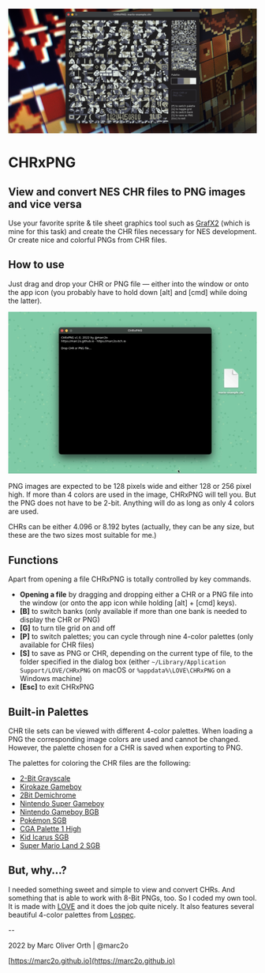 ![screenshot](CHRxPNG-screenshot.png)

# CHRxPNG

## View and convert NES CHR files to PNG images and vice versa

Use your favorite sprite & tile sheet graphics tool such as  [GrafX2](https://pulkomandy.tk/projects/GrafX2) (which is mine for this task) and create the CHR files necessary for NES development. Or create nice and colorful PNGs from CHR files.

## How to use

Just drag and drop your CHR or PNG file — either into the window or onto the app icon (you probably have to hold down [alt] and [cmd] while doing the latter).

![_Drag, drop and save._](CHRxPNG-how-to.gif)

PNG images are expected to be 128 pixels wide and either 128 or 256 pixel high. If more than 4 colors are used in the image, CHRxPNG will tell you. But the PNG does not have to be 2-bit. Anything will do as long as only 4 colors are used.

CHRs can be either 4.096 or 8.192 bytes (actually, they can be any size, but these are the two sizes most suitable for me.)

## Functions

Apart from opening a file CHRxPNG is totally controlled by key commands.

- **Opening a file** by dragging and dropping either a CHR or a PNG file into the window (or onto the app icon while holding [alt] + [cmd] keys).
- **[B]** to switch banks (only available if more than one bank is needed to display the CHR or PNG)
- **[G]** to turn tile grid on and off
- **[P]** to switch palettes; you can cycle through nine 4-color palettes (only available for CHR files)
- **[S]** to save as PNG or CHR, depending on the current type of file, to the folder specified in the dialog box (either `~/Library/Application Support/LOVE/CHRxPNG` on macOS or `%appdata%\LOVE\CHRxPNG` on a Windows machine)
- **[Esc]** to exit CHRxPNG

## Built-in Palettes

CHR tile sets can be viewed with different 4-color palettes. When loading a PNG the corresponding image colors are used and cannot be changed. However, the palette chosen for a CHR is saved when exporting to PNG.

The palettes for coloring the CHR files are the following:

- [2-Bit Grayscale](https://lospec.com/palette-list/2-bit-grayscale)
- [Kirokaze Gameboy](https://lospec.com/palette-list/kirokaze-gameboy)
- [2Bit Demichrome](https://lospec.com/palette-list/2bit-demichrome)
- [Nintendo Super Gameboy](https://lospec.com/palette-list/nintendo-super-gameboy)
- [Nintendo Gameboy BGB](https://lospec.com/palette-list/nintendo-gameboy-bgb)
- [Pokémon SGB](https://lospec.com/palette-list/pokemon-sgb)
- [CGA Palette 1 High](https://lospec.com/palette-list/cga-palette-1-high)
- [Kid Icarus SGB](https://lospec.com/palette-list/kid-icarus-sgb)
- [Super Mario Land 2 SGB](https://lospec.com/palette-list/super-mario-land-2-sgb)

## But, why…?

I needed something sweet and simple to view and convert CHRs. And something that is able to work with 8-Bit PNGs, too. So I coded my own tool. It is made with [LOVE](https://love2d.org) and it does the job quite nicely. It also features several beautiful 4-color palettes from [Lospec](https://lospec.com).

--

2022 by Marc Oliver Orth | @marc2o

[https://marc2o.github.io](https://marc2o.github.io)